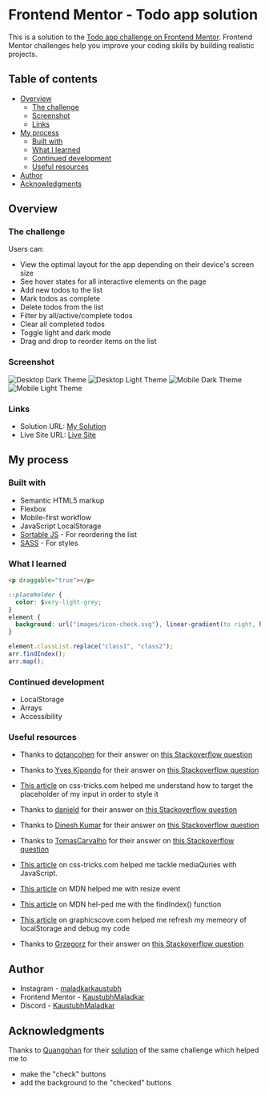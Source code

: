 # Frontend Mentor - Todo app solution

This is a solution to the [Todo app challenge on Frontend Mentor](https://www.frontendmentor.io/challenges/todo-app-Su1_KokOW). Frontend Mentor challenges help you improve your coding skills by building realistic projects.

## Table of contents

- [Overview](#overview)
  - [The challenge](#the-challenge)
  - [Screenshot](#screenshot)
  - [Links](#links)
- [My process](#my-process)
  - [Built with](#built-with)
  - [What I learned](#what-i-learned)
  - [Continued development](#continued-development)
  - [Useful resources](#useful-resources)
- [Author](#author)
- [Acknowledgments](#acknowledgments)

## Overview

### The challenge

Users can:

- View the optimal layout for the app depending on their device's screen size
- See hover states for all interactive elements on the page
- Add new todos to the list
- Mark todos as complete
- Delete todos from the list
- Filter by all/active/complete todos
- Clear all completed todos
- Toggle light and dark mode
- Drag and drop to reorder items on the list

### Screenshot

![Desktop Dark Theme](./screenshots/desktop-dark.png)
![Desktop Light Theme](./screenshots/desktop-light.png)
![Mobile Dark Theme](./screenshots/mobile-dark.png)
![Mobile Light Theme](./screenshots/mobile-light.png)

### Links

- Solution URL: [My Solution](https://www.frontendmentor.io/solutions/mobile-first-solution-to-todo-app-using-flexbox-scss-and-localstorage-wsNzofvrw7)
- Live Site URL: [Live Site](https://kaustubhmaladkar.github.io/Todo-App/)

## My process

### Built with

- Semantic HTML5 markup
- Flexbox
- Mobile-first workflow
- JavaScript LocalStorage
- [Sortable JS](https://sortablejs.github.io/Sortable/) - For reordering the list
- [SASS](https://sass-lang.com/) - For styles

### What I learned

```html
<p draggable="true"></p>
```

```css
::placeholder {
  color: $very-light-grey;
}
element {
  background: url("images/icon-check.svg"), linear-gradient(to right, hsl(192, 100%, 67%), hsl(280, 87%, 65%));
}
```

```js
element.classList.replace("class1", "class2");
arr.findIndex();
arr.map();
```

### Continued development

- LocalStorage
- Arrays
- Accessibility

### Useful resources

- Thanks to [dotancohen](https://stackoverflow.com/users/343302/dotancohen) for their answer on [this Stackoverflow question](https://stackoverflow.com/questions/9264835/how-to-align-an-input-tag-to-the-center-without-specifying-the-width)

- Thanks to [Yves Kipondo](https://stackoverflow.com/users/6108283/yves-kipondo) for their answer on [this Stackoverflow question](https://stackoverflow.com/questions/52554613/html-5-drag-and-drop-not-working-on-mobile-screen)

- [This article](https://css-tricks.com/almanac/selectors/p/placeholder/) on css-tricks.com helped me understand how to target the placeholder of my input in order to style it

- Thanks to [danield](https://stackoverflow.com/users/703717/danield) for their answer on [this Stackoverflow question](https://stackoverflow.com/questions/35269947/how-can-i-align-one-item-right-with-flexbox/35270047#35270047)

- Thanks to [Dinesh Kumar](https://stackoverflow.com/users/1782556/dinesh-kumar) for their answer on [this Stackoverflow question](https://stackoverflow.com/questions/16629561/why-is-vertical-align-middle-not-working-on-my-span-or-div)

- Thanks to [TomasCarvalho](https://stackoverflow.com/users/2446264/tomascarvalho) for their answer on [this Stackoverflow question](https://stackoverflow.com/questions/51303211/how-to-add-item-to-local-storage)

- [This article](https://css-tricks.com/working-with-javascript-media-queries/) on css-tricks.com helped me tackle mediaQuries with JavaScript.

- [This article](https://developer.mozilla.org/en-US/docs/Web/API/Window/resize_event[]) on MDN helped me with resize event

- [This article](https://developer.mozilla.org/en-US/docs/Web/JavaScript/Reference/Global_Objects/Array/findIndex) on MDN hel-ped me with the findIndex() function

- [This article](https://graphicscove.com/why-does-localstorage-getitem-log-object-object) on graphicscove.com helped me refresh my memeory of localStorage and debug my code

- Thanks to [Grzegorz](https://stackoverflow.com/users/1430632/grzegorz) for their answer on [this Stackoverflow question](https://stackoverflow.com/questions/34807614/should-i-wait-for-domcontentloaded-event-if-i-place-a-script-tag-at-the-end-0of-a)

## Author

- Instagram - [maladkarkaustubh](https://www.instagram.com/maladkarkaustubh/)
- Frontend Mentor - [KaustubhMaladkar](https://www.frontendmentor.io/profile/KaustubhMaladkar)
- Discord - [KaustubhMaladkar](discordapp.com/879677662795280445)

## Acknowledgments

Thanks to [Quangphan](https://www.frontendmentor.io/profile/quangnphan) for their [solution](https://www.frontendmentor.io/solutions/todo-app-Z3uvRFUqu) of the same challenge which helped me to

- make the "check" buttons
- add the background to the "checked" buttons
